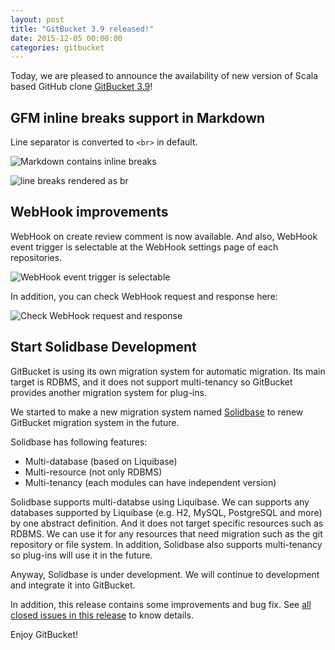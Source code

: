 ```yaml
---
layout: post
title: "GitBucket 3.9 released!"
date: 2015-12-05 00:00:00
categories: gitbucket
---
```


Today, we are pleased to announce the availability of new version of Scala based GitHub clone [GitBucket 3.9](https://github.com/gitbucket/gitbucket/releases/tag/3.9)!

## GFM inline breaks support in Markdown

Line separator is converted to `<br>` in default.

![Markdown contains inline breaks]({{site.baseurl}}/images/gitbucket-3.9/markdown_breaks_1.png)

![line breaks rendered as br]({{site.baseurl}}/images/gitbucket-3.9/markdown_breaks_2.png)

## WebHook improvements

WebHook on create review comment is now available. And also, WebHook event trigger is selectable at the WebHook settings page of each repositories.

![WebHook event trigger is selectable]({{site.baseurl}}/images/gitbucket-3.9/webhook_setting_1.png)

In addition, you can check WebHook request and response here:

![Check WebHook request and response]({{site.baseurl}}/images/gitbucket-3.9/webhook_setting_2.png)

## Start Solidbase Development

GitBucket is using its own migration system for automatic migration. Its main target is RDBMS, and it does not support multi-tenancy so GitBucket provides another migration system for plug-ins.

We started to make a new migration system named [Solidbase](https://github.com/gitbucket/solidbase) to renew GitBucket migration system in the future.

Solidbase has following features:

- Multi-database (based on Liquibase)
- Multi-resource (not only RDBMS)
- Multi-tenancy (each modules can have independent version)

Solidbase supports multi-databse using Liquibase. We can supports any databases supported by Liquibase (e.g. H2, MySQL, PostgreSQL and more) by one abstract definition. And it does not target specific resources such as RDBMS. We can use it for any resources that need migration such as the git repository or file system. In addition, Solidbase also supports multi-tenancy so plug-ins will use it in the future.

Anyway, Solidbase is under development. We will continue to development and integrate it into GitBucket.

In addition, this release contains some improvements and bug fix. See [all closed issues in this release](https://github.com/gitbucket/gitbucket/issues?q=is%3Aclosed+milestone%3A3.9) to know details.

Enjoy GitBucket!



